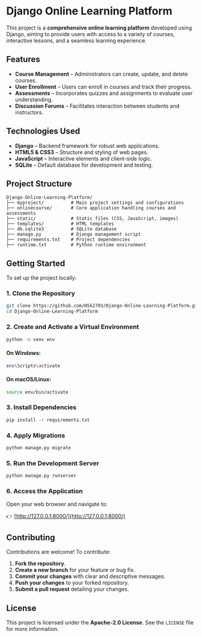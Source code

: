 # Django Online Learning Platform

This project is a **comprehensive online learning platform** developed using Django, aiming to provide users with access to a variety of courses, interactive lessons, and a seamless learning experience.

## Features

- **Course Management** – Administrators can create, update, and delete courses.
- **User Enrollment** – Users can enroll in courses and track their progress.
- **Assessments** – Incorporates quizzes and assignments to evaluate user understanding.
- **Discussion Forums** – Facilitates interaction between students and instructors.

## Technologies Used

- **Django** – Backend framework for robust web applications.
- **HTML5 & CSS3** – Structure and styling of web pages.
- **JavaScript** – Interactive elements and client-side logic.
- **SQLite** – Default database for development and testing.

## Project Structure

```
Django-Online-Learning-Platform/
├── myproject/          # Main project settings and configurations
├── onlinecourse/       # Core application handling courses and assessments
├── static/             # Static files (CSS, JavaScript, images)
├── templates/          # HTML templates
├── db.sqlite3          # SQLite database
├── manage.py           # Django management script
├── requirements.txt    # Project dependencies
├── runtime.txt         # Python runtime environment
```

## Getting Started

To set up the project locally:

### 1. Clone the Repository

```bash
git clone https://github.com/HSk2703/Django-Online-Learning-Platform.git
cd Django-Online-Learning-Platform
```

### 2. Create and Activate a Virtual Environment

```bash
python -m venv env
```

#### On Windows:
```bash
env\Scripts\activate
```

#### On macOS/Linux:
```bash
source env/bin/activate
```

### 3. Install Dependencies

```bash
pip install -r requirements.txt
```

### 4. Apply Migrations

```bash
python manage.py migrate
```

### 5. Run the Development Server

```bash
python manage.py runserver
```

### 6. Access the Application

Open your web browser and navigate to:

👉 [http://127.0.0.1:8000/](http://127.0.0.1:8000/)

## Contributing

Contributions are welcome! To contribute:

1. **Fork the repository**.
2. **Create a new branch** for your feature or bug fix.
3. **Commit your changes** with clear and descriptive messages.
4. **Push your changes** to your forked repository.
5. **Submit a pull request** detailing your changes.

## License

This project is licensed under the **Apache-2.0 License**. See the `LICENSE` file for more information.

